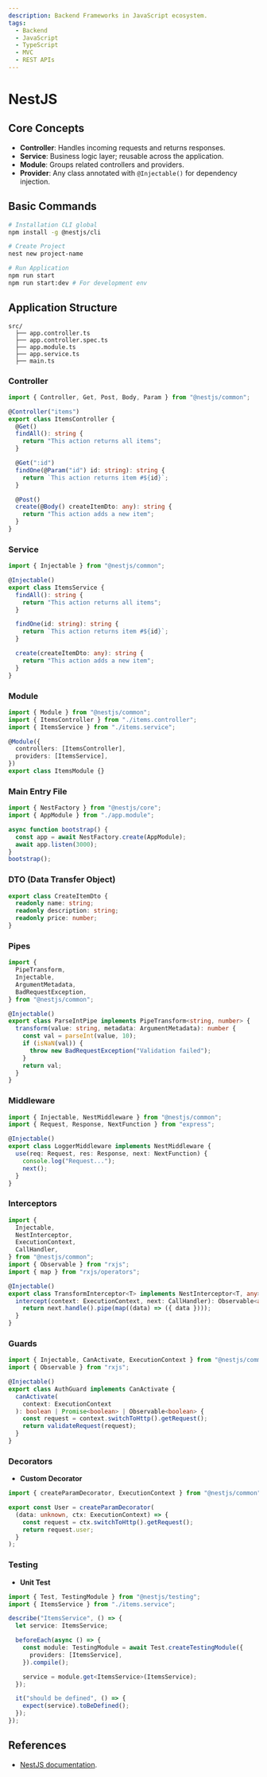 ```yaml
---
description: Backend Frameworks in JavaScript ecosystem.
tags:
  - Backend
  - JavaScript
  - TypeScript
  - MVC
  - REST APIs
---
```


# NestJS

## Core Concepts

- **Controller**: Handles incoming requests and returns responses.
- **Service**: Business logic layer; reusable across the application.
- **Module**: Groups related controllers and providers.
- **Provider**: Any class annotated with `@Injectable()` for dependency injection.

## Basic Commands

```bash
# Installation CLI global
npm install -g @nestjs/cli

# Create Project
nest new project-name

# Run Application
npm run start
npm run start:dev # For development env
```

## Application Structure

```plaintext
src/
  ├── app.controller.ts
  ├── app.controller.spec.ts
  ├── app.module.ts
  ├── app.service.ts
  ├── main.ts
```

### Controller

```typescript
import { Controller, Get, Post, Body, Param } from "@nestjs/common";

@Controller("items")
export class ItemsController {
  @Get()
  findAll(): string {
    return "This action returns all items";
  }

  @Get(":id")
  findOne(@Param("id") id: string): string {
    return `This action returns item #${id}`;
  }

  @Post()
  create(@Body() createItemDto: any): string {
    return "This action adds a new item";
  }
}
```

### Service

```typescript
import { Injectable } from "@nestjs/common";

@Injectable()
export class ItemsService {
  findAll(): string {
    return "This action returns all items";
  }

  findOne(id: string): string {
    return `This action returns item #${id}`;
  }

  create(createItemDto: any): string {
    return "This action adds a new item";
  }
}
```

### Module

```typescript
import { Module } from "@nestjs/common";
import { ItemsController } from "./items.controller";
import { ItemsService } from "./items.service";

@Module({
  controllers: [ItemsController],
  providers: [ItemsService],
})
export class ItemsModule {}
```

### Main Entry File

```typescript
import { NestFactory } from "@nestjs/core";
import { AppModule } from "./app.module";

async function bootstrap() {
  const app = await NestFactory.create(AppModule);
  await app.listen(3000);
}
bootstrap();
```

### DTO (Data Transfer Object)

```typescript
export class CreateItemDto {
  readonly name: string;
  readonly description: string;
  readonly price: number;
}
```

### Pipes

```typescript
import {
  PipeTransform,
  Injectable,
  ArgumentMetadata,
  BadRequestException,
} from "@nestjs/common";

@Injectable()
export class ParseIntPipe implements PipeTransform<string, number> {
  transform(value: string, metadata: ArgumentMetadata): number {
    const val = parseInt(value, 10);
    if (isNaN(val)) {
      throw new BadRequestException("Validation failed");
    }
    return val;
  }
}
```

### Middleware

```typescript
import { Injectable, NestMiddleware } from "@nestjs/common";
import { Request, Response, NextFunction } from "express";

@Injectable()
export class LoggerMiddleware implements NestMiddleware {
  use(req: Request, res: Response, next: NextFunction) {
    console.log("Request...");
    next();
  }
}
```

### Interceptors

```typescript
import {
  Injectable,
  NestInterceptor,
  ExecutionContext,
  CallHandler,
} from "@nestjs/common";
import { Observable } from "rxjs";
import { map } from "rxjs/operators";

@Injectable()
export class TransformInterceptor<T> implements NestInterceptor<T, any> {
  intercept(context: ExecutionContext, next: CallHandler): Observable<any> {
    return next.handle().pipe(map((data) => ({ data })));
  }
}
```

### Guards

```typescript
import { Injectable, CanActivate, ExecutionContext } from "@nestjs/common";
import { Observable } from "rxjs";

@Injectable()
export class AuthGuard implements CanActivate {
  canActivate(
    context: ExecutionContext
  ): boolean | Promise<boolean> | Observable<boolean> {
    const request = context.switchToHttp().getRequest();
    return validateRequest(request);
  }
}
```

### Decorators

- **Custom Decorator**

```typescript
import { createParamDecorator, ExecutionContext } from "@nestjs/common";

export const User = createParamDecorator(
  (data: unknown, ctx: ExecutionContext) => {
    const request = ctx.switchToHttp().getRequest();
    return request.user;
  }
);
```

### Testing

- **Unit Test**

```typescript
import { Test, TestingModule } from "@nestjs/testing";
import { ItemsService } from "./items.service";

describe("ItemsService", () => {
  let service: ItemsService;

  beforeEach(async () => {
    const module: TestingModule = await Test.createTestingModule({
      providers: [ItemsService],
    }).compile();

    service = module.get<ItemsService>(ItemsService);
  });

  it("should be defined", () => {
    expect(service).toBeDefined();
  });
});
```

## References
- [NestJS documentation](https://docs.nestjs.com/).
